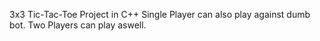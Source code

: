 3x3 Tic-Tac-Toe Project in C++
Single Player can also play against dumb bot. Two Players can play aswell.
